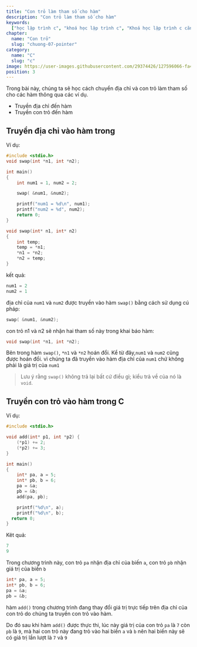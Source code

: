 ```yaml
---
title: "Con trỏ làm tham số cho hàm"
description: "Con trỏ làm tham số cho hàm"
keywords:
  ["học lập trình c", "khoá học lập trình c", "Khoá học lập trình c căn bản"]
chapter:
  name: "Con trỏ"
  slug: "chuong-07-pointer"
category:
  name: "C"
  slug: "c"
image: https://user-images.githubusercontent.com/29374426/127596066-fa46df01-982f-4a72-b6d1-f7d8f5c5a9b3.png
position: 3
---
```


Trong bài này, chúng ta sẽ học cách chuyển địa chỉ và con trỏ làm tham số cho các hàm thông qua các ví dụ.

- Truyền địa chỉ đến hàm
- Truyền con trỏ đến hàm

## Truyền địa chỉ vào hàm trong 

Ví dụ:

```c
#include <stdio.h>
void swap(int *n1, int *n2);

int main()
{
    int num1 = 1, num2 = 2;

    swap( &num1, &num2);

    printf("num1 = %d\n", num1);
    printf("num2 = %d", num2);
    return 0;
}

void swap(int* n1, int* n2)
{
    int temp;
    temp = *n1;
    *n1 = *n2;
    *n2 = temp;
}
```

kết quả:

```c
num1 = 2
num2 = 1
```

địa chỉ của `num1` và `num2` được truyền vào hàm `swap()` bằng cách sử dụng cú pháp:

```c
swap( &num1, &num2);
```

con trỏ n1 và n2 sẽ nhận hai tham số này trong khai báo hàm:

```c
void swap(int *n1, int *n2);
```

Bên trong hàm `swap()`, `*n1` và `*n2` hoán đổi. Kể từ đây,`num1` và `num2` cũng được hoán đổi. vì chúng ta đã truyền vào hàm địa chỉ của `num1` chứ không phải là giá trị của `num1`

> Lưu ý rằng `swap()` không trả lại bất cứ điều gì; kiểu trả về của nó là `void`.

## Truyền con trỏ vào hàm trong C

Ví dụ:

```c
#include <stdio.h>

void add(int* p1, int *p2) {
    (*p1) += 2;
    (*p2) += 3;
}

int main()
{
    int* pa, a = 5;
    int* pb, b = 6;
    pa = &a;
    pb = &b;
    add(pa, pb);

    printf("%d\n", a);
    printf("%d\n", b);
  return 0;
}
```

Kêt quả:

```c
7
9
```

Trong chương trình này, con trỏ `pa` nhận địa chỉ của biến `a`, con trỏ `pb` nhận giá trị của biến `b`

```c
int* pa, a = 5;
int* pb, b = 6;
pa = &a;
pb = &b;
```

hàm `add()` trong chương trình đang thay đổi giá trị trực tiếp trên địa chỉ của con trỏ do chúng ta truyền con trỏ vào hàm.

Do đó sau khi hàm `add()` được thực thi, lúc này giá trị của con trỏ `pa` là `7` còn `pb` là `9`, mà hai con trỏ này đang trỏ vào hai biến `a` và `b` nên hai biến này sẽ có giá trị lần lượt là `7` và `9`
